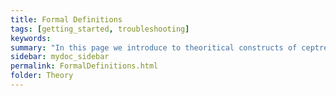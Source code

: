 ```yaml
---
title: Formal Definitions
tags: [getting_started, troubleshooting]
keywords:
summary: "In this page we introduce to theoritical constructs of ceptre language - Formal Definitions"
sidebar: mydoc_sidebar
permalink: FormalDefinitions.html
folder: Theory
---
```


